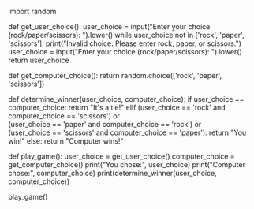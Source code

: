 import random

def get_user_choice():
    user_choice = input("Enter your choice (rock/paper/scissors): ").lower()
    while user_choice not in ['rock', 'paper', 'scissors']:
        print("Invalid choice. Please enter rock, paper, or scissors.")
        user_choice = input("Enter your choice (rock/paper/scissors): ").lower()
    return user_choice

def get_computer_choice():
    return random.choice(['rock', 'paper', 'scissors'])

def determine_winner(user_choice, computer_choice):
    if user_choice == computer_choice:
        return "It's a tie!"
    elif (user_choice == 'rock' and computer_choice == 'scissors') or \
         (user_choice == 'paper' and computer_choice == 'rock') or \
         (user_choice == 'scissors' and computer_choice == 'paper'):
        return "You win!"
    else:
        return "Computer wins!"

def play_game():
    user_choice = get_user_choice()
    computer_choice = get_computer_choice()
    print("You chose:", user_choice)
    print("Computer chose:", computer_choice)
    print(determine_winner(user_choice, computer_choice))

play_game()